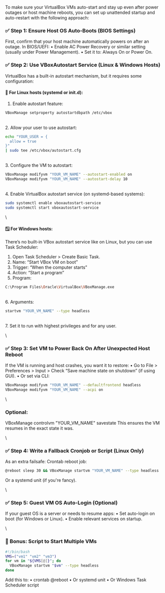 To make sure your VirtualBox VMs auto-start and stay up even after power outages or host machine reboots, you can set up unattended startup and auto-restart with the following approach:

### ✅ Step 1: Ensure Host OS Auto-Boots (BIOS Settings)
First, confirm that your host machine automatically powers on after an outage. In BIOS/UEFI:
	• Enable AC Power Recovery or similar setting (usually under Power Management).
	• Set it to: Always On or Power On.

### ✅ Step 2: Use VBoxAutostart Service (Linux & Windows Hosts)
VirtualBox has a built-in autostart mechanism, but it requires some configuration:


#### 🐧 For Linux hosts (systemd or init.d):

  1. Enable autostart feature:
  
```bash
VBoxManage setproperty autostartdbpath /etc/vbox

```
\
2. Allow your user to use autostart:

```bash
echo "YOUR_USER = {
  allow = true
}"
| sudo tee /etc/vbox/autostart.cfg

```
\
3. Configure the VM to autostart:
  
```bash
VBoxManage modifyvm "YOUR_VM_NAME" --autostart-enabled on
VBoxManage modifyvm "YOUR_VM_NAME" --autostart-delay 10
```
\
4. Enable VirtualBox autostart service (on systemd-based systems):
```bash
sudo systemctl enable vboxautostart-service
sudo systemctl start vboxautostart-service

```
\
#### 🪟 For Windows hosts:

There’s no built-in VBox autostart service like on Linux, but you can use Task Scheduler:

1. Open Task Scheduler > Create Basic Task.
2. Name: “Start VBox VM on boot”
3. Trigger: “When the computer starts”
4. Action: “Start a program”
5. Program:

```bash
C:\Program Files\Oracle\VirtualBox\VBoxManage.exe
```
\
6. Arguments:
```bash
startvm "YOUR_VM_NAME" --type headless
```
\
7. Set it to run with highest privileges and for any user.

\
### ✅ Step 3: Set VM to Power Back On After Unexpected Host Reboot

If the VM is running and host crashes, you want it to restore:
	• Go to File > Preferences > Input > Check “Save machine state on shutdown” (if using GUI).
	• Or set via CLI:

```bash
VBoxManage modifyvm "YOUR_VM_NAME" --defaultfrontend headless
VBoxManage modifyvm "YOUR_VM_NAME" --acpi on
```
\
### Optional:

VBoxManage controlvm "YOUR_VM_NAME" savestate
This ensures the VM resumes in the exact state it was.

\
### ✅ Step 4: Write a Fallback Cronjob or Script (Linux Only)
As an extra failsafe:
Crontab reboot job:

```bash
@reboot sleep 30 && VBoxManage startvm "YOUR_VM_NAME" --type headless
```
Or a systemd unit (if you're fancy).

\
### ✅ Step 5: Guest VM OS Auto-Login (Optional)
If your guest OS is a server or needs to resume apps:
	• Set auto-login on boot (for Windows or Linux).
	• Enable relevant services on startup.

\
### 🧠 Bonus: Script to Start Multiple VMs
```bash
#!/bin/bash
VMS=("vm1" "vm2" "vm3")
for vm in "${VMS[@]}"; do
  VBoxManage startvm "$vm" --type headless
done
```

Add this to:
	• crontab @reboot
	• Or systemd unit
	• Or Windows Task Scheduler script

